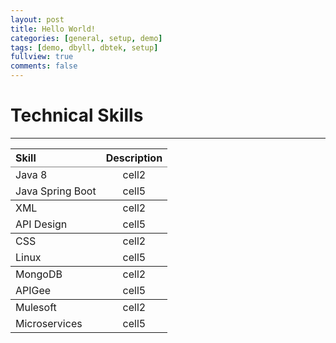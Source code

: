 ```yaml
---
layout: post
title: Hello World!
categories: [general, setup, demo]
tags: [demo, dbyll, dbtek, setup]
fullview: true
comments: false
---
```


# Technical Skills
<hr />

<table rules="groups">
  <thead>
    <tr>
      <th style="text-align: left">Skill</th>
      <th style="text-align: center">Description</th>
    </tr>
  </thead>
  <tbody>
    <tr>
      <td style="text-align: left">Java 8</td>
      <td style="text-align: center">cell2</td>
    </tr>
    <tr>
      <td style="text-align: left">Java Spring Boot</td>
      <td style="text-align: center">cell5</td>
    </tr>
  </tbody>
  <tbody>
    <tr>
      <td style="text-align: left">XML</td>
      <td style="text-align: center">cell2</td>
    </tr>
    <tr>
      <td style="text-align: left">API Design</td>
      <td style="text-align: center">cell5</td>
    </tr>
  </tbody>
  <tbody>
    <tr>
      <td style="text-align: left">CSS</td>
      <td style="text-align: center">cell2</td>
    </tr>
    <tr>
      <td style="text-align: left">Linux</td>
      <td style="text-align: center">cell5</td>
    </tr>
  </tbody>
  <tbody>
    <tr>
      <td style="text-align: left">MongoDB</td>
      <td style="text-align: center">cell2</td>
    </tr>
    <tr>
      <td style="text-align: left">APIGee</td>
      <td style="text-align: center">cell5</td>
    </tr>
  </tbody>
  <tbody>
    <tr>
      <td style="text-align: left">Mulesoft</td>
      <td style="text-align: center">cell2</td>
    </tr>
    <tr>
      <td style="text-align: left">Microservices</td>
      <td style="text-align: center">cell5</td>
    </tr>
  </tbody>
</table>
